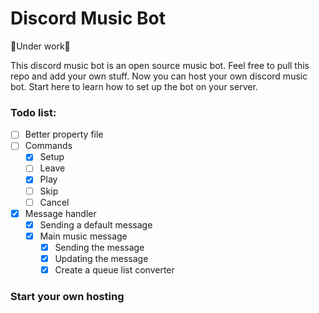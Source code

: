 # Discord Music Bot

🚧Under work🚧

This discord music bot is an open source music bot.
Feel free to pull this repo and add your own stuff.
Now you can host your own discord music bot. Start here to
learn how to set up the bot on your server.

### Todo list:

- [ ] Better property file
- [ ] Commands
    - [X] Setup
    - [ ] Leave
    - [X] Play
    - [ ] Skip
    - [ ] Cancel
- [X] Message handler
    - [X] Sending a default message
    - [X] Main music message
        - [X] Sending the message
        - [X] Updating the message
        - [X] Create a queue list converter

### Start your own hosting
